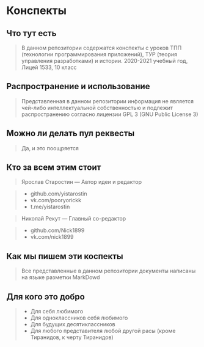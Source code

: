 # Конспекты

## Что тут есть

   > В данном репозитории содержатся конспекты с уроков ТПП (технологии программирования приложений), ТУР (теория управления разработками) и истории. 2020-2021 учебный год, Лицей 1533, 10 класс

## Распространение и использование

  > Представленная в данном репозитории информация не является чей-либо интеллектуальной собственностью и подлежит распространению согласно лицензии GPL 3 (GNU Public License 3)

## Можно ли делать пул реквесты

  > Да, и это поощряется

## Кто за всем этим стоит

> Ярослав Старостин — Автор идеи и редактор

  > * github.com/yistarostin
  > * vk.com/pooryorickk
  > * t.me/yistarostin

> Николай Рекут — Главный со-редактор

> * github.com/Nick1899
> * vk.com/nick1899

## Как мы пишем эти коспекты

  > Все представленные в данном репозитории документы написаны на языке разметки MarkDowd

## Для кого это добро

  > * Для себя любимого
  > * Для одноклассников себя любимого
  > * Для будущих десятиклассников
  > * Для любого представителя любой другой расы (кроме Тиранидов, к черту Тиранидов)
